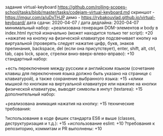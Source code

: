 задание virtual-keyboard https://github.com/rolling-scopes-school/tasks/blob/master/tasks/codejam-virtual-keyboard.md
скриншот - https://imgur.com/a/uDxTHJP
демо - https://rybakouvlad.github.io/virtual-keyboard/
дата сдачи: 2020-04-07 / дата дедлайна: 2020-04-07
минимальный набор:
+реализована генерация DOM-элементов и body в index.html пустой изначально (может находится только тег script): +20 +нажатие на кнопку на физической клавиатуре подсвечивает кнопку на виртуальной (проверять следует нажатие цифр, букв, знаков препинания, backspace, del (если она присутствует), enter, shift, alt, ctrl, tab, caps lock, space, стрелки вниз-вверх-влево-вправо): +10 стандартный набор:

+есть переключение между русским и английским языком (сочетание клавиш для переключения языка должно быть указано на странице с клавиатурой), а также сохранение выбранного языка: +15 +клики мышкой по кнопкам на виртуальной клавиатуре или нажатие на кнопки физической клавиатуры, выводят символы в инпут (textarea): +15 дополнительный набор:

+реализована анимация нажатия на кнопку: +15 технические требования:

?использование в коде фишек стандарта ES6 и выше (classes, деструктуризация и т.д.): +15 +использование eslint: +10 ?требования к репозиторию, коммитам и PR выполнены: +10